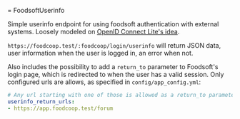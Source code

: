 = FoodsoftUserinfo

Simple userinfo endpoint for using foodsoft authentication with external
systems. Loosely modeled on
[OpenID Connect Lite's idea](http://openid.net/specs/openid-connect-lite-1_0-08.html#userinfo).

`https://foodcoop.test/:foodcoop/login/userinfo` will return JSON data, user
information when the user is logged in, an error when not.

Also includes the possibility to add a `return_to` parameter to Foodsoft's
login page, which is redirected to when the user has a valid session. Only
configured urls are allows, as specified in `config/app_config.yml`:

   ```yaml
   # Any url starting with one of those is allowed as a return_to parameter to login
   userinfo_return_urls:
   - https://app.foodcoop.test/forum
   ```
